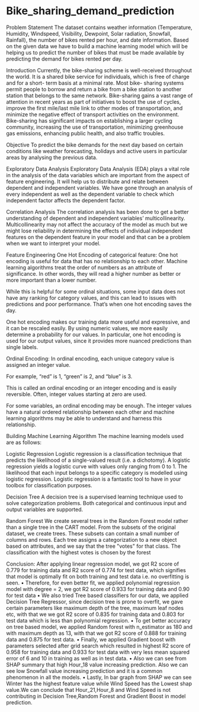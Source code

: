 # Bike_sharing_demand_prediction
Problem Statement
The dataset contains weather information (Temperature, Humidity, Windspeed, Visibility, Dewpoint, Solar radiation, Snowfall, Rainfall), the number of bikes rented per hour, and date information. Based on the given data we have to build a machine learning model which will be helping us to predict the number of bikes that must be made available by predicting the demand for bikes rented per day.

Introduction
Currently, the bike-sharing scheme is well-received throughout the world. It is a shared bike service for individuals, which is free of charge and for a short- term basis at a minimal rate. Most bike- sharing systems permit people to borrow and return a bike from a bike station to another station that belongs to the same network. Bike-sharing gains a vast range of attention in recent years as part of initiatives to boost the use of cycles, improve the first mile/last mile link to other modes of transportation, and minimize the negative effect of transport activities on the environment. Bike-sharing has significant impacts on establishing a larger cycling community, increasing the use of transportation, minimizing greenhouse gas emissions, enhancing public health, and also traffic troubles.

Objective
To predict the bike demands for the next day based on certain conditions like weather forecasting, holidays and active users in particular areas by analysing the previous data.

Exploratory Data Analysis
Exploratory Data Analysis (EDA) plays a vital role in the analysis of the data variables which are important from the aspect of feature engineering. It will help us to distribute and relate between dependent and independent variables. We have gone through an analysis of every independent as well as the dependent variable to check which independent factor affects the dependent factor.

Correlation Analysis
The correlation analysis has been done to get a better understanding of dependent and independent variables’ multicollinearity. Multicollinearity may not affect the accuracy of the model as much but we might lose reliability in determining the effects of individual independent features on the dependent feature in your model and that can be a problem when we want to interpret your model.

Feature Engineering
One Hot Encoding of categorical feature:
One hot encoding is useful for data that has no relationship to each other. Machine learning algorithms treat the order of numbers as an attribute of significance. In other words, they will read a higher number as better or more important than a lower number.

While this is helpful for some ordinal situations, some input data does not have any ranking for category values, and this can lead to issues with predictions and poor performance. That’s when one hot encoding saves the day.

One hot encoding makes our training data more useful and expressive, and it can be rescaled easily. By using numeric values, we more easily determine a probability for our values. In particular, one hot encoding is used for our output values, since it provides more nuanced predictions than single labels.

Ordinal Encoding:
In ordinal encoding, each unique category value is assigned an integer value.

For example, “red” is 1, “green” is 2, and “blue” is 3.

This is called an ordinal encoding or an integer encoding and is easily reversible. Often, integer values starting at zero are used.

For some variables, an ordinal encoding may be enough. The integer values have a natural ordered relationship between each other and machine learning algorithms may be able to understand and harness this relationship.

Building Machine Learning Algorithm
The machine learning models used are as follows:

Logistic Regression
Logistic regression is a classification technique that predicts the likelihood of a single-valued result (i.e. a dichotomy). A logistic regression yields a logistic curve with values only ranging from 0 to 1. The likelihood that each input belongs to a specific category is modelled using logistic regression. Logistic regression is a fantastic tool to have in your toolbox for classification purposes.

Decision Tree
A decision tree is a supervised learning technique used to solve categorization problems. Both categorical and continuous input and output variables are supported.

Random Forest
We create several trees in the Random Forest model rather than a single tree in the CART model. From the subsets of the original dataset, we create trees. These subsets can contain a small number of columns and rows. Each tree assigns a categorization to a new object based on attributes, and we say that the tree "votes" for that class. The classification with the highest votes is chosen by the forest

Conclusion:
After applying linear regression model, we got R2 score of 0.779 for training data and R2 score of 0.774 for test data, which signifies that model is optimally fit on both training and test data i.e. no overfitting is seen. • Therefore, for even better fit, we applied polynomial regression model with degree = 2, we got R2 score of 0.933 for training data and 0.90 for test data • We also tried Tree based classifiers for our data, we applied Decision Tree Regressor, since decision tree is prone to overfit, we gave certain parameters like maximum depth of the tree, maximum leaf nodes etc, with that we we got R2 score of 0.835 for training data and 0.803 for test data which is less than polynomial regression. • To get better accuracy on tree based model, we applied Random forest with n_estimator as 180 and with maximum depth as 13, with that we got R2 score of 0.888 for training data and 0.875 for test data. • Finally, we applied Gradient boost with parameters selected after grid search which resulted in highest R2 score of 0.958 for training data and 0.933 for test data with very less mean squared error of 6 and 10 in training as well as in test data. • Also we can see from SHAP summary that high Hour_18 value increasing prediction. Also we can see low Snowfall value increasing prediction and it is a common phenomenon in all the models. • Lastly, In bar graph from SHAP we can see Winter has the highest feature value while Wind Speed has the Lowest shap value.We can conclude that Hour_21,Hour_8 and Wind Speed is not contributing in Decision Tree,Random Forest and Gradient Boost in model prediction.
